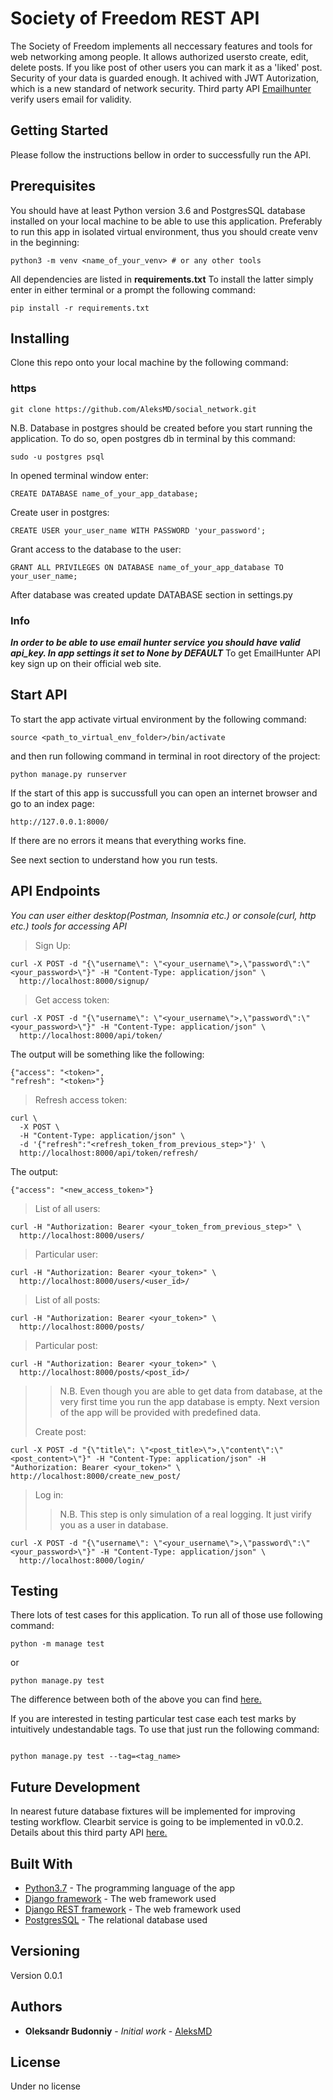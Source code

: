 # Society of Freedom REST API

The Society of Freedom implements all neccessary features and tools for web
networking among people. It allows authorized usersto create, edit, delete posts. If you like post of other users you can mark it as a 'liked' post.
Security of your data is guarded enough. It achived with JWT Autorization,
which is a new standard of network security.
Third party API [Emailhunter](https://hunter.io) verify users email for
validity.

## Getting Started
Please follow the instructions bellow in order to successfully run the API.

## Prerequisites

You should have at least Python version 3.6 and PostgresSQL database installed on your local machine to be able to use this application. 
Preferably to run this app in isolated virtual environment, thus you should
create venv in the beginning:
```
python3 -m venv <name_of_your_venv> # or any other tools

```
All dependencies are listed in **requirements.txt** To install the latter simply enter in either terminal or a prompt the following command:

```
pip install -r requirements.txt

```

## Installing

Clone this repo onto your local machine by the following command:

### https
```
git clone https://github.com/AleksMD/social_network.git

```
N.B. Database in postgres should be created before you start running the application.
To do so, open postgres db in terminal by this command:

```
sudo -u postgres psql

```
In opened terminal window enter:

```
CREATE DATABASE name_of_your_app_database;

```

Create user in postgres:

```
CREATE USER your_user_name WITH PASSWORD 'your_password';

```

Grant access to the database to the user:
```
GRANT ALL PRIVILEGES ON DATABASE name_of_your_app_database TO your_user_name;
```

After database was created update DATABASE section in settings.py
### Info
***In order to be able to use email hunter service you should have valid
api_key. In app settings it set to None by DEFAULT***
To get EmailHunter API key sign up on their official web site.

## Start API
To start the app activate virtual environment by the following command:

```
source <path_to_virtual_env_folder>/bin/activate

```
and then run following command in terminal in root directory of the project:

```
python manage.py runserver

```
If the start of this app is succussfull you can open an internet browser and go to an index page:

```
http://127.0.0.1:8000/ 

```
If there are no errors it means that everything works fine.

See next section to understand how you run tests.
## API Endpoints
*You can user either desktop(Postman, Insomnia etc.) or console(curl, http
etc.) tools for accessing API*
> Sign Up:
```
curl -X POST -d "{\"username\": \"<your_username\">,\"password\":\"<your_password>\"}" -H "Content-Type: application/json" \
  http://localhost:8000/signup/
```
> Get access token:
```
curl -X POST -d "{\"username\": \"<your_username\">,\"password\":\"<your_password>\"}" -H "Content-Type: application/json" \
  http://localhost:8000/api/token/
```
The output will be something like the following:
```
{"access": "<token>",
"refresh": "<token>"}
```
> Refresh access token:
```
curl \
  -X POST \
  -H "Content-Type: application/json" \
  -d '{"refresh":"<refresh_token_from_previous_step>"}' \
  http://localhost:8000/api/token/refresh/
```
The output:
```
{"access": "<new_access_token>"}
```
> List of all users:
```
curl -H "Authorization: Bearer <your_token_from_previous_step>" \
  http://localhost:8000/users/

```
> Particular user:
```
curl -H "Authorization: Bearer <your_token>" \
  http://localhost:8000/users/<user_id>/
```
> List of all posts:
```
curl -H "Authorization: Bearer <your_token>" \
  http://localhost:8000/posts/
```
> Particular post:
```
curl -H "Authorization: Bearer <your_token>" \
  http://localhost:8000/posts/<post_id>/
```
>> N.B. Even though you are able to get data from database, at the very first
>> time you run the app database is empty. Next version of the app will be
>> provided with predefined data.
>
> Create post:
```
curl -X POST -d "{\"title\": \"<post_title>\">,\"content\":\"<post_content>\"}" -H "Content-Type: application/json" -H "Authorization: Bearer <your_token>" \
http://localhost:8000/create_new_post/
```
> Log in:
>
>>N.B. This step is only simulation of a real logging. It just virify you as a user in database.
>
```
curl -X POST -d "{\"username\": \"<your_username\">,\"password\":\"<your_password>\"}" -H "Content-Type: application/json" \
  http://localhost:8000/login/
```


## Testing
There  lots of test cases for this application.
To run all of those use following command:

```
python -m manage test

```
or

```
python manage.py test

```
The difference between both of the above you can find [here.](https://docs.python.org/3/using/cmdline.html)

If you are interested in testing particular test case each test marks by
intuitively undestandable tags. To use that just run the following command:
```

python manage.py test --tag=<tag_name>

```
## Future Development
In nearest future database fixtures will be implemented for improving testing
workflow.
Clearbit service is going to be implemented in v0.0.2. Details about this third
party API [here.](https://clearbit.com/docs)
## Built With

* [Python3.7](https://www.python.org) - The programming language of the app
* [Django framework](https://www.djangoproject.com/) - The web framework used
* [Django REST framework](https://www.django-rest-framework.org/) - The web framework used
* [PostgresSQL](https://rometools.github.io/rome/) - The relational database used

## Versioning

Version 0.0.1

## Authors

* **Oleksandr Budonniy** - *Initial work* - [AleksMD](https://github.com/AleksMD)

## License

Under no license

